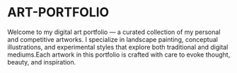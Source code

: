 # ART-PORTFOLIO
Welcome to my digital art portfolio — a curated collection of my personal and competitive artworks. I specialize in landscape painting, conceptual illustrations, and experimental styles that explore both traditional and digital mediums.Each artwork in this portfolio is  crafted with care to evoke thought, beauty, and inspiration.
